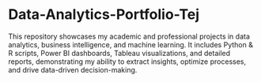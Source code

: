 # Data-Analytics-Portfolio-Tej
This repository showcases my academic and professional projects in data analytics, business intelligence, and machine learning. It includes Python &amp; R scripts, Power BI dashboards, Tableau visualizations, and detailed reports, demonstrating my ability to extract insights, optimize processes, and drive data-driven decision-making.
